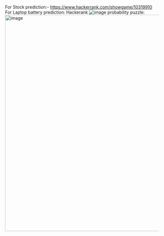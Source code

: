 For Stock prediction:-    https://www.hackerrank.com/showgame/10319910
For Laptop battery prediction: Hackerank
![image](https://github.com/user-attachments/assets/1da601f5-0de5-431c-85ce-7f0a0b213f98)
probability puzzle:<img width="707" alt="image" src="https://github.com/user-attachments/assets/cdc75fee-0614-4670-b77f-a5b3fbb39367">

